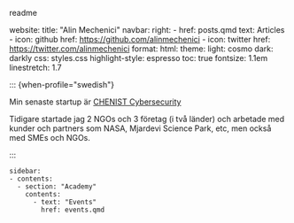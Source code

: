 readme



website:
  title: "Alin Mechenici"
  navbar:
    right:
      - href: posts.qmd
        text: Articles
      - icon: github
        href: https://github.com/alinmechenici
      - icon: twitter
        href: https://twitter.com/alinmechenici
format:
  html:
    theme: 
      light: cosmo
      dark: darkly
    css: styles.css
    highlight-style: espresso
    toc: true
    fontsize: 1.1em
    linestretch: 1.7


::: {when-profile="swedish"}

Min senaste startup är [CHENIST Cybersecurity](https://chen.ist)

Tidigare startade jag 2 NGOs och 3 företag (i två länder) och arbetade med kunder och partners som NASA, Mjardevi Science Park, etc, men också med SMEs och NGOs.

:::

    sidebar:
    - contents:
      - section: "Academy"
        contents:
          - text: "Events"
            href: events.qmd